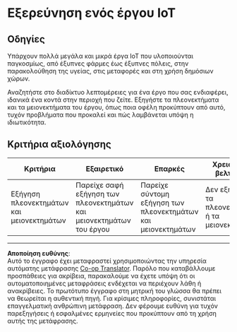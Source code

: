 <!--
CO_OP_TRANSLATOR_METADATA:
{
  "original_hash": "7ef1cec2d27b086032d46ab1958f3e99",
  "translation_date": "2025-08-27T21:23:10+00:00",
  "source_file": "1-getting-started/lessons/1-introduction-to-iot/assignment.md",
  "language_code": "el"
}
-->
# Εξερεύνηση ενός έργου IoT

## Οδηγίες

Υπάρχουν πολλά μεγάλα και μικρά έργα IoT που υλοποιούνται παγκοσμίως, από έξυπνες φάρμες έως έξυπνες πόλεις, στην παρακολούθηση της υγείας, στις μεταφορές και στη χρήση δημόσιων χώρων.

Αναζητήστε στο διαδίκτυο λεπτομέρειες για ένα έργο που σας ενδιαφέρει, ιδανικά ένα κοντά στην περιοχή που ζείτε. Εξηγήστε τα πλεονεκτήματα και τα μειονεκτήματα του έργου, όπως ποια οφέλη προκύπτουν από αυτό, τυχόν προβλήματα που προκαλεί και πώς λαμβάνεται υπόψη η ιδιωτικότητα.

## Κριτήρια αξιολόγησης

| Κριτήρια | Εξαιρετικό | Επαρκές | Χρειάζεται βελτίωση |
| -------- | ---------- | -------- | ------------------- |
| Εξήγηση πλεονεκτημάτων και μειονεκτημάτων | Παρείχε σαφή εξήγηση των πλεονεκτημάτων και μειονεκτημάτων του έργου | Παρείχε σύντομη εξήγηση των πλεονεκτημάτων και μειονεκτημάτων | Δεν εξήγησε τα πλεονεκτήματα ή τα μειονεκτήματα |

---

**Αποποίηση ευθύνης**:  
Αυτό το έγγραφο έχει μεταφραστεί χρησιμοποιώντας την υπηρεσία αυτόματης μετάφρασης [Co-op Translator](https://github.com/Azure/co-op-translator). Παρόλο που καταβάλλουμε προσπάθειες για ακρίβεια, παρακαλούμε να έχετε υπόψη ότι οι αυτοματοποιημένες μεταφράσεις ενδέχεται να περιέχουν λάθη ή ανακρίβειες. Το πρωτότυπο έγγραφο στη μητρική του γλώσσα θα πρέπει να θεωρείται η αυθεντική πηγή. Για κρίσιμες πληροφορίες, συνιστάται επαγγελματική ανθρώπινη μετάφραση. Δεν φέρουμε ευθύνη για τυχόν παρεξηγήσεις ή εσφαλμένες ερμηνείες που προκύπτουν από τη χρήση αυτής της μετάφρασης.